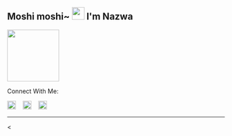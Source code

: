 ## Moshi moshi~ <img src="https://github.com/TheDudeThatCode/TheDudeThatCode/blob/master/Assets/Hi.gif" width="29px"> I'm Nazwa
<img align="center" height="auto" src="https://github.com/NazwaS/NazwaS/blob/main/img/Nazwa.jpg" width=120 align="left">

Connect With Me:

<a href="https://instagram.com/nazwa.salsa_ig"><img src="https://github.com/TheDudeThatCode/TheDudeThatCode/blob/master/Assets/Instagram.svg" alt="alt text" alt="alt text" width="20px"></a>
 &nbsp;&nbsp; 
<a href="https://twitter.com/NazwaSa72637177"><img src="https://github.com/NazwaS/NazwaS/blob/main/img/twitter.jpeg" alt="alt text" width="20px"></a>
 &nbsp;&nbsp; 
<a href="https://web.facebook.com/profile.php?id=100060138295881"><img src="https://github.com/NazwaS/NazwaS/blob/main/img/facebook.jpeg" alt="alt text" width=20></a>

___

<
